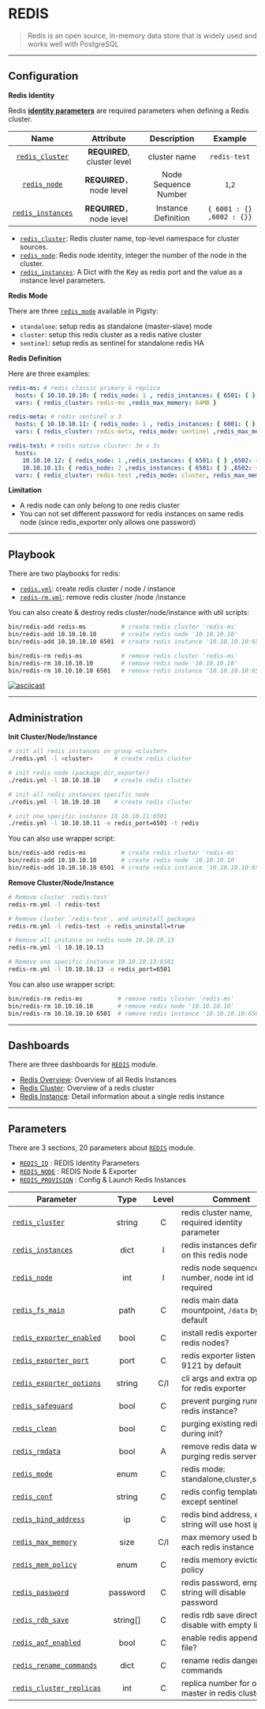 # REDIS

> Redis is an open source, in-memory data store that is widely used and works well with PostgreSQL




----------------

## Configuration

**Redis Identity**

Redis [**identity parameters**](PARAM#redis_id) are required parameters when defining a Redis cluster.

|                    Name                    |          Attribute          |     Description      |          Example          |
|:------------------------------------------:|:---------------------------:|:--------------------:|:-------------------------:|
|   [`redis_cluster`](PARAM#redis_cluster)   | **REQUIRED**, cluster level |     cluster name     |       `redis-test`        |
|      [`redis_node`](PARAM#redis_node)      |   **REQUIRED**，node level   | Node Sequence Number |          `1`,`2`          |
| [`redis_instances`](PARAM#redis_instances) |   **REQUIRED**，node level   | Instance Definition  | `{ 6001 : {} ,6002 : {}}` |


- [`redis_cluster`](PARAM#redis_cluster): Redis cluster name, top-level namespace for cluster sources.
- [`redis_node`](PARAM#redis_node): Redis node identity, integer the number of the node in the cluster.
- [`redis_instances`](PARAM#redis_instances): A Dict with the Key as redis port and the value as a instance level parameters.


**Redis Mode**

There are three [`redis_mode`](PARAM#redis_mode) available in Pigsty:

* `standalone`: setup redis as standalone (master-slave) mode
* `cluster`: setup this redis cluster as a redis native cluster
* `sentinel`: setup redis as sentinel for standalone redis HA

**Redis Definition**

Here are three examples:

```yaml
redis-ms: # redis classic primary & replica
  hosts: { 10.10.10.10: { redis_node: 1 , redis_instances: { 6501: { }, 6502: { replica_of: '10.10.10.10 6501' } } } }
  vars: { redis_cluster: redis-ms ,redis_max_memory: 64MB }

redis-meta: # redis sentinel x 3
  hosts: { 10.10.10.11: { redis_node: 1 , redis_instances: { 6001: { } ,6002: { } , 6003: { } } } }
  vars: { redis_cluster: redis-meta, redis_mode: sentinel ,redis_max_memory: 16MB }

redis-test: # redis native cluster: 3m x 3s
  hosts:
    10.10.10.12: { redis_node: 1 ,redis_instances: { 6501: { } ,6502: { } ,6503: { } } }
    10.10.10.13: { redis_node: 2 ,redis_instances: { 6501: { } ,6502: { } ,6503: { } } }
  vars: { redis_cluster: redis-test ,redis_mode: cluster, redis_max_memory: 32MB }
```

**Limitation**

* A redis node can only belong to one redis cluster
* You can not set different password for redis instances on same redis node (since redis_exporter only allows one password)



----------------

## Playbook

There are two playbooks for redis:

- [`redis.yml`](https://github.com/Vonng/pigsty/blob/master/redis.yml): create redis cluster / node / instance
- [`redis-rm.yml`](https://github.com/Vonng/pigsty/blob/master/redis-rm.yml): remove redis cluster /node /instance

You can also create & destroy redis cluster/node/instance with util scripts:

```bash
bin/redis-add redis-ms          # create redis cluster 'redis-ms'
bin/redis-add 10.10.10.10       # create redis node '10.10.10.10'
bin/redis-add 10.10.10.10 6501  # create redis instance '10.10.10.10:6501'

bin/redis-rm redis-ms           # remove redis cluster 'redis-ms'
bin/redis-rm 10.10.10.10        # remove redis node '10.10.10.10'
bin/redis-rm 10.10.10.10 6501   # remove redis instance '10.10.10.10:6501'
```


[![asciicast](https://asciinema.org/a/568808.svg)](https://asciinema.org/a/568808)



-------------

## Administration

**Init Cluster/Node/Instance**

```bash
# init all redis instances on group <cluster>
./redis.yml -l <cluster>      # create redis cluster

# init redis node (package,dir,exporter)
./redis.yml -l 10.10.10.10    # create redis cluster

# init all redis instances specific node
./redis.yml -l 10.10.10.10    # create redis cluster

# init one specific instance 10.10.10.11:6501
./redis.yml -l 10.10.10.11 -e redis_port=6501 -t redis
```

You can also use wrapper script:

```bash
bin/redis-add redis-ms          # create redis cluster 'redis-ms'
bin/redis-add 10.10.10.10       # create redis node '10.10.10.10'
bin/redis-add 10.10.10.10 6501  # create redis instance '10.10.10.10:6501'
```

**Remove Cluster/Node/Instance**

```bash
# Remove cluster `redis-test`
redis-rm.yml -l redis-test

# Remove cluster `redis-test`, and uninstall packages
redis-rm.yml -l redis-test -e redis_uninstall=true

# Remove all instance on redis node 10.10.10.13
redis-rm.yml -l 10.10.10.13

# Remove one specific instance 10.10.10.13:6501
redis-rm.yml -l 10.10.10.13 -e redis_port=6501
```

You can also use wrapper script:

```bash
bin/redis-rm redis-ms          # remove redis cluster 'redis-ms'
bin/redis-rm 10.10.10.10       # remove redis node '10.10.10.10'
bin/redis-rm 10.10.10.10 6501  # remove redis instance '10.10.10.10:6501'
```



----------------

## Dashboards

There are three dashboards for [`REDIS`](REDIS) module.

- [Redis Overview](https://demo.pigsty.cc/d/redis-overview): Overview of all Redis Instances
- [Redis Cluster](https://demo.pigsty.cc/d/redis-cluster): Overview of a redis cluster
- [Redis Instance](https://demo.pigsty.cc/d/redis-instance): Detail information about a single redis instance




----------------

## Parameters


There are 3 sections, 20 parameters about [`REDIS`](PARAM#REDIS) module.

- [`REDIS_ID`](PARAM#redis_id) : REDIS Identity Parameters
- [`REDIS_NODE`](PARAM#redis_node) : REDIS Node & Exporter
- [`REDIS_PROVISION`](PARAM#redis_provision) : Config & Launch Redis Instances

| Parameter                                                |   Type   | Level | Comment                                            |
|----------------------------------------------------------|:--------:|:-----:|----------------------------------------------------|
| [`redis_cluster`](PARAM#redis_cluster)                   |  string  |   C   | redis cluster name, required identity parameter    |
| [`redis_instances`](PARAM#redis_instances)               |   dict   |   I   | redis instances definition on this redis node      |
| [`redis_node`](PARAM#redis_node)                         |   int    |   I   | redis node sequence number, node int id required   |
| [`redis_fs_main`](PARAM#redis_fs_main)                   |   path   |   C   | redis main data mountpoint, `/data` by default     |
| [`redis_exporter_enabled`](PARAM#redis_exporter_enabled) |   bool   |   C   | install redis exporter on redis nodes?             |
| [`redis_exporter_port`](PARAM#redis_exporter_port)       |   port   |   C   | redis exporter listen port, 9121 by default        |
| [`redis_exporter_options`](PARAM#redis_exporter_options) |  string  |  C/I  | cli args and extra options for redis exporter      |
| [`redis_safeguard`](PARAM#redis_safeguard)               |   bool   |   C   | prevent purging running redis instance?            |
| [`redis_clean`](PARAM#redis_clean)                       |   bool   |   C   | purging existing redis during init?                |
| [`redis_rmdata`](PARAM#redis_rmdata)                     |   bool   |   A   | remove redis data when purging redis server?       |
| [`redis_mode`](PARAM#redis_mode)                         |   enum   |   C   | redis mode: standalone,cluster,sentinel            |
| [`redis_conf`](PARAM#redis_conf)                         |  string  |   C   | redis config template path, except sentinel        |
| [`redis_bind_address`](PARAM#redis_bind_address)         |    ip    |   C   | redis bind address, empty string will use host ip  |
| [`redis_max_memory`](PARAM#redis_max_memory)             |   size   |  C/I  | max memory used by each redis instance             |
| [`redis_mem_policy`](PARAM#redis_mem_policy)             |   enum   |   C   | redis memory eviction policy                       |
| [`redis_password`](PARAM#redis_password)                 | password |   C   | redis password, empty string will disable password |
| [`redis_rdb_save`](PARAM#redis_rdb_save)                 | string[] |   C   | redis rdb save directives, disable with empty list |
| [`redis_aof_enabled`](PARAM#redis_aof_enabled)           |   bool   |   C   | enable redis append only file?                     |
| [`redis_rename_commands`](PARAM#redis_rename_commands)   |   dict   |   C   | rename redis dangerous commands                    |
| [`redis_cluster_replicas`](PARAM#redis_cluster_replicas) |   int    |   C   | replica number for one master in redis cluster     |

